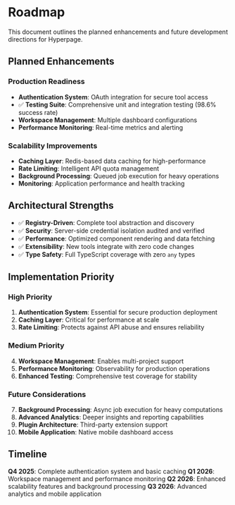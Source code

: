 # Roadmap

This document outlines the planned enhancements and future development directions for Hyperpage.

## Planned Enhancements

### Production Readiness
- **Authentication System**: OAuth integration for secure tool access
- ✅ **Testing Suite**: Comprehensive unit and integration testing (98.6% success rate)
- **Workspace Management**: Multiple dashboard configurations
- **Performance Monitoring**: Real-time metrics and alerting

### Scalability Improvements
- **Caching Layer**: Redis-based data caching for high-performance
- **Rate Limiting**: Intelligent API quota management
- **Background Processing**: Queued job execution for heavy operations
- **Monitoring**: Application performance and health tracking

## Architectural Strengths
- ✅ **Registry-Driven**: Complete tool abstraction and discovery
- ✅ **Security**: Server-side credential isolation audited and verified
- ✅ **Performance**: Optimized component rendering and data fetching
- ✅ **Extensibility**: New tools integrate with zero code changes
- ✅ **Type Safety**: Full TypeScript coverage with zero `any` types

## Implementation Priority

### High Priority
1. **Authentication System**: Essential for secure production deployment
2. **Caching Layer**: Critical for performance at scale
3. **Rate Limiting**: Protects against API abuse and ensures reliability

### Medium Priority
4. **Workspace Management**: Enables multi-project support
5. **Performance Monitoring**: Observability for production operations
6. **Enhanced Testing**: Comprehensive test coverage for stability

### Future Considerations
7. **Background Processing**: Async job execution for heavy computations
8. **Advanced Analytics**: Deeper insights and reporting capabilities
9. **Plugin Architecture**: Third-party extension support
10. **Mobile Application**: Native mobile dashboard access

## Timeline

**Q4 2025**: Complete authentication system and basic caching
**Q1 2026**: Workspace management and performance monitoring
**Q2 2026**: Enhanced scalability features and background processing
**Q3 2026**: Advanced analytics and mobile application
